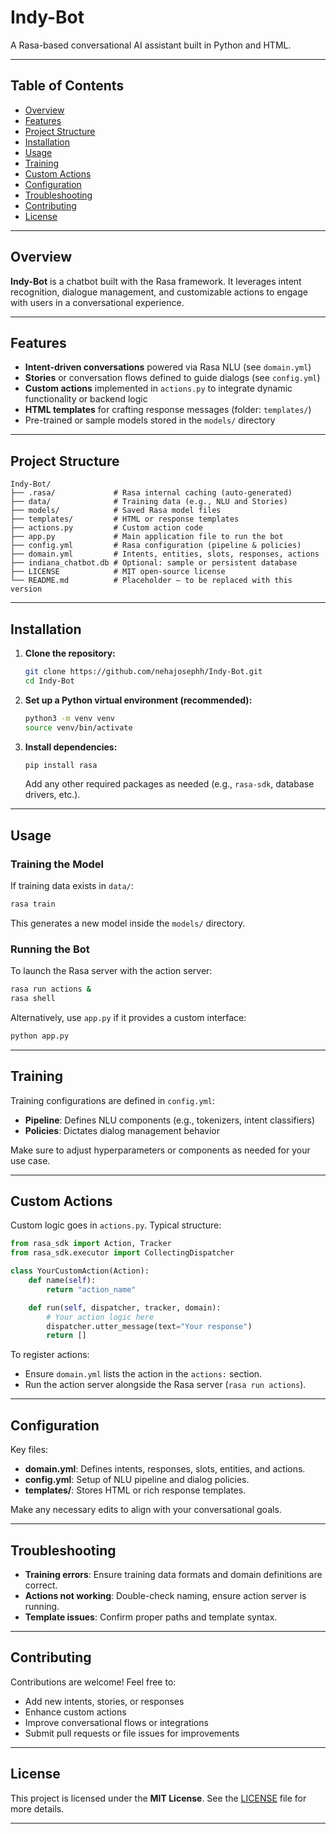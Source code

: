 # Indy-Bot

A Rasa-based conversational AI assistant built in Python and HTML.

---

## Table of Contents

* [Overview](#overview)
* [Features](#features)
* [Project Structure](#project-structure)
* [Installation](#installation)
* [Usage](#usage)
* [Training](#training)
* [Custom Actions](#custom-actions)
* [Configuration](#configuration)
* [Troubleshooting](#troubleshooting)
* [Contributing](#contributing)
* [License](#license)

---

## Overview

**Indy-Bot** is a chatbot built with the Rasa framework. It leverages intent recognition, dialogue management, and customizable actions to engage with users in a conversational experience.

---

## Features

* **Intent-driven conversations** powered via Rasa NLU (see `domain.yml`)
* **Stories** or conversation flows defined to guide dialogs (see `config.yml`)
* **Custom actions** implemented in `actions.py` to integrate dynamic functionality or backend logic
* **HTML templates** for crafting response messages (folder: `templates/`)
* Pre-trained or sample models stored in the `models/` directory

---

## Project Structure

```
Indy-Bot/
├── .rasa/             # Rasa internal caching (auto-generated)
├── data/              # Training data (e.g., NLU and Stories)
├── models/            # Saved Rasa model files
├── templates/         # HTML or response templates
├── actions.py         # Custom action code
├── app.py             # Main application file to run the bot
├── config.yml         # Rasa configuration (pipeline & policies)
├── domain.yml         # Intents, entities, slots, responses, actions
├── indiana_chatbot.db # Optional: sample or persistent database
├── LICENSE            # MIT open-source license
└── README.md          # Placeholder — to be replaced with this version
```

---

## Installation

1. **Clone the repository:**

   ```bash
   git clone https://github.com/nehajosephh/Indy-Bot.git
   cd Indy-Bot
   ```

2. **Set up a Python virtual environment (recommended):**

   ```bash
   python3 -m venv venv
   source venv/bin/activate
   ```

3. **Install dependencies:**

   ```bash
   pip install rasa
   ```

   Add any other required packages as needed (e.g., `rasa-sdk`, database drivers, etc.).

---

## Usage

### Training the Model

If training data exists in `data/`:

```bash
rasa train
```

This generates a new model inside the `models/` directory.

### Running the Bot

To launch the Rasa server with the action server:

```bash
rasa run actions &
rasa shell
```

Alternatively, use `app.py` if it provides a custom interface:

```bash
python app.py
```

---

## Training

Training configurations are defined in `config.yml`:

* **Pipeline**: Defines NLU components (e.g., tokenizers, intent classifiers)
* **Policies**: Dictates dialog management behavior

Make sure to adjust hyperparameters or components as needed for your use case.

---

## Custom Actions

Custom logic goes in `actions.py`. Typical structure:

```python
from rasa_sdk import Action, Tracker
from rasa_sdk.executor import CollectingDispatcher

class YourCustomAction(Action):
    def name(self):
        return "action_name"

    def run(self, dispatcher, tracker, domain):
        # Your action logic here
        dispatcher.utter_message(text="Your response")
        return []
```

To register actions:

* Ensure `domain.yml` lists the action in the `actions:` section.
* Run the action server alongside the Rasa server (`rasa run actions`).

---

## Configuration

Key files:

* **domain.yml**: Defines intents, responses, slots, entities, and actions.
* **config.yml**: Setup of NLU pipeline and dialog policies.
* **templates/**: Stores HTML or rich response templates.

Make any necessary edits to align with your conversational goals.

---

## Troubleshooting

* **Training errors**: Ensure training data formats and domain definitions are correct.
* **Actions not working**: Double-check naming, ensure action server is running.
* **Template issues**: Confirm proper paths and template syntax.

---

## Contributing

Contributions are welcome! Feel free to:

* Add new intents, stories, or responses
* Enhance custom actions
* Improve conversational flows or integrations
* Submit pull requests or file issues for improvements

---

## License

This project is licensed under the **MIT License**. See the [LICENSE](LICENSE) file for more details.

---
